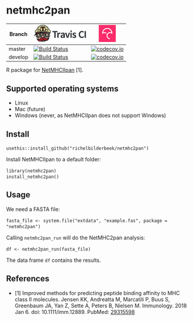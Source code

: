 # netmhc2pan

Branch|[![Travis CI logo](pics/TravisCI.png)](https://travis-ci.org)|[![Codecov logo](pics/Codecov.png)](https://www.codecov.io)
---|---|---
master|[![Build Status](https://travis-ci.org/richelbilderbeek/netmhc2pan.svg?branch=master)](https://travis-ci.org/richelbilderbeek/netmhc2pan)|[![codecov.io](https://codecov.io/github/richelbilderbeek/netmhc2pan/coverage.svg?branch=master)](https://codecov.io/github/richelbilderbeek/netmhc2pan/branch/master)
develop|[![Build Status](https://travis-ci.org/richelbilderbeek/netmhc2pan.svg?branch=develop)](https://travis-ci.org/richelbilderbeek/netmhc2pan)|[![codecov.io](https://codecov.io/github/richelbilderbeek/netmhc2pan/coverage.svg?branch=develop)](https://codecov.io/github/richelbilderbeek/netmhc2pan/branch/develop)

R package for [NetMHCIIpan](http://www.cbs.dtu.dk/services/NetMHCIIpan/) [1].

## Supported operating systems

 * Linux
 * Mac (future)
 * Windows (never, as NetMHCIIpan does not support Windows)

## Install

```
usethis::install_github("richelbilderbeek/netmhc2pan")
```

Install NetMHCIIpan to a default folder:

```
library(netmhc2pan)
install_netmhc2pan()
```

## Usage

We need a FASTA file:

```
fasta_file <- system.file("extdata", "example.fas", package = "netmhc2pan")
```

Calling `netmhc2pan_run` will do the NetMHC2pan analysis:

```
df <- netmhc2pan_run(fasta_file)
```

The data frame `df` contains the results.

## References

 * [1] Improved methods for predicting peptide binding affinity to MHC class II molecules.
   Jensen KK, Andreatta M, Marcatili P, Buus S, Greenbaum JA, Yan Z, Sette A, Peters B, Nielsen M.
   Immunology. 2018 Jan 6. doi: 10.1111/imm.12889.
   PubMed: [29315598](http://www.ncbi.nlm.nih.gov/pubmed/29315598)
